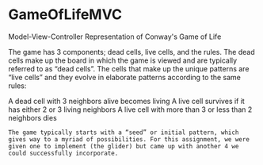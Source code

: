 # GameOfLifeMVC
Model-View-Controller Representation of Conway's Game of Life

The game has 3 components; dead cells, live cells, and the rules. 
	The dead cells make up the board in which the game is viewed and are typically referred to as “dead cells”. The cells that make up the unique patterns are “live cells” and they evolve in elaborate patterns according to the same rules:
	
A dead cell with 3 neighbors alive becomes living
A live cell survives if it has either 2 or 3 living neighbors
A live cell with more than 3 or less than 2 neighbors dies


	The game typically starts with a “seed” or initial pattern, which gives way to a myriad of possibilities. For this assignment, we were given one to implement (the glider) but came up with another 4 we could successfully incorporate.
